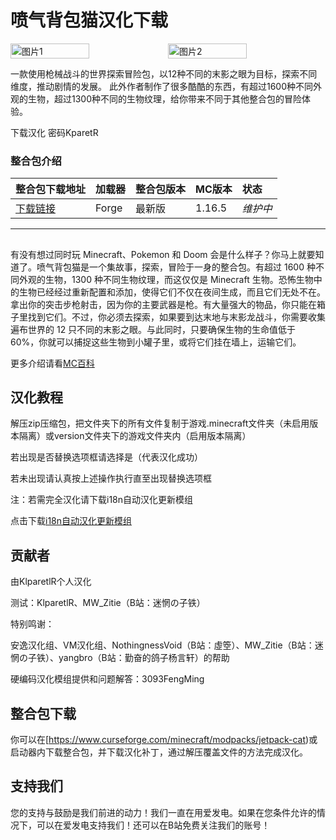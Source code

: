 # 喷气背包猫汉化下载
<div style="display: flex">
  <img src="https://media.forgecdn.net/attachments/460/657/bosses1.jpg" style="width:50%" alt="图片1">
  <img src="https://s1.ax1x.com/2023/07/28/pCx4alQ.jpg" style="width:50%" alt="图片2">
</div>

一款使用枪械战斗的世界探索冒险包，以12种不同的末影之眼为目标，探索不同维度，推动剧情的发展。
此外作者制作了很多酷酷的东西，有超过1600种不同外观的生物，超过1300种不同的生物纹理，给你带来不同于其他整合包的冒险体验。

<div style="display: flex;">
  <ButtonComponent link="https://paret.lanzoum.com/b031b2uad">下载汉化 密码KparetR</ButtonComponent>
</div>

### 整合包介绍

整合包下载地址|加载器|整合包版本|MC版本|状态
:-|:-|:-|:-|:-
[下载链接](https://www.curseforge.com/minecraft/modpacks/jetpack-cat/files/all?page=1&pageSize=20)|Forge|最新版|1.16.5|*维护中*|

---

## 
有没有想过同时玩 Minecraft、Pokemon 和 Doom 会是什么样子？你马上就要知道了。喷气背包猫是一个集故事，探索，冒险于一身的整合包。有超过 1600 种不同外观的生物，1300 种不同生物纹理，而这仅仅是 Minecraft 生物。恐怖生物中的生物已经经过重新配置和添加，使得它们不仅在夜间生成，而且它们无处不在。拿出你的突击步枪射击，因为你的主要武器是枪。有大量强大的物品，你只能在箱子里找到它们。不过，你必须去探索，如果要到达末地与末影龙战斗，你需要收集遍布世界的 12 只不同的末影之眼。与此同时，只要确保生物的生命值低于 60%，你就可以捕捉这些生物到小罐子里，或将它们挂在墙上，运输它们。

更多介绍请看[MC百科](https://www.mcmod.cn/modpack/482.html)

## 汉化教程
解压zip压缩包，把文件夹下的所有文件复制于游戏.minecraft文件夹（未启用版本隔离）或version文件夹下的游戏文件夹内（启用版本隔离）

若出现是否替换选项框请选择是（代表汉化成功）

若未出现请认真按上述操作执行直至出现替换选项框

注：若需完全汉化请下载i18n自动汉化更新模组

点击下载[i18n自动汉化更新模组](https://www.curseforge.com/minecraft/mc-mods/i18nupdatemod)

## 贡献者
由KlparetlR个人汉化

测试：KlparetlR、MW_Zitie（B站：迷惘の子铁）

特别鸣谢：

安逸汉化组、VM汉化组、NothingnessVoid（B站：虛箜）、MW_Zitie（B站：迷惘の子铁）、yangbro（B站：勤奋的鸽子杨言轩）的帮助

硬编码汉化模组提供和问题解答：3093FengMing

## 整合包下载
你可以在[https://www.curseforge.com/minecraft/modpacks/jetpack-cat)或启动器内下载整合包，并下载汉化补丁，通过解压覆盖文件的方法完成汉化。

## 支持我们
您的支持与鼓励是我们前进的动力！我们一直在用爱发电。如果在您条件允许的情况下，可以在爱发电支持我们！还可以在B站免费关注我们的账号！